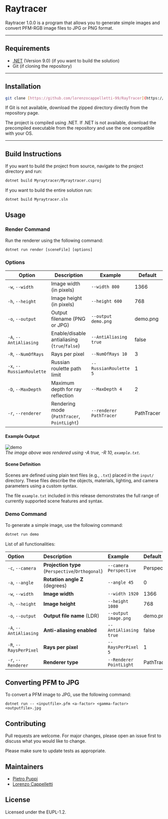 # Raytracer

Raytracer 1.0.0 is a program that allows you to generate simple images and convert PFM-RGB image files to JPG or PNG format.

---

## Requirements

- [.NET](https://dotnet.microsoft.com/en-us/) (Version 9.0) (if you want to build the solution)
- Git (if cloning the repository)

---

## Installation

```bash
git clone [https://github.com/lorenzocappelletti-99/RayTracer](https://github.com/lorenzocappelletti-99/RayTracer)
````

If Git is not available, download the zipped directory directly from the repository page.

The project is compiled using .NET. If .NET is not available, download the precompiled executable from the repository and use the one compatible with your OS.

---

## Build Instructions

If you want to build the project from source, navigate to the project directory and run:

```bash
dotnet build Myraytracer/Myraytracer.csproj
````

If you want to build the entire solution run:
```bash
dotnet build Myraytracer.sln
````

## Usage

### Render Command

Run the renderer using the following command:

```dotnet run render [sceneFile] [options]```

### Options

| Option                    | Description                                  | Example                 | Default    |
| ------------------------- | -------------------------------------------- | ----------------------- | ---------- |
| `-w`, `--width`           | Image width (in pixels)                      | `--width 800`           | 1366       |
| `-h`, `--height`          | Image height (in pixels)                     | `--height 600`          | 768        |
| `-o`, `--output`          | Output filename (PNG or JPG)                 | `--output demo.png`     | demo.png   |
| `-A`, `--AntiAliasing`    | Enable/disable antialiasing (`true`/`false`) | `--AntiAliasing true`   | false      |
| `-R`, `--NumOfRays`       | Rays per pixel                               | `--NumOfRays 10`        | 3          |
| `-x`, `--RussianRoulette` | Russian roulette path limit                  | `--RussianRoulette 5`   | 1          |
| `-D`, `--MaxDepth`        | Maximum depth for ray reflection             | `--MaxDepth 4`          | 2          |
| `-r`, `--renderer`        | Rendering mode (`PathTracer`, `PointLight`)  | `--renderer PathTracer` | PathTracer |

#### Example Output

![demo](https://github.com/lorenzocappelletti-99/RayTracer/blob/master/Myraytracer/output/trying.png)  
*The image above was rendered using -A true, -R 10, `example.txt`.*

####  Scene Definition

Scenes are defined using plain text files (e.g., `.txt`) placed in the `input/` directory. These files describe the objects, materials, lighting, and camera parameters using a custom syntax.

The file `example.txt` included in this release demonstrates the full range of currently supported scene features and syntax.


### Demo Command

To generate a simple image, use the following command:

```bash
dotnet run demo
````

List of all functionalities:

| Option | Description | Example | Default |
| :---------- | :---------------------------------------- | :---------------------- | :--------- |
| `-c`, `--camera` | **Projection type** (`Perspective`/`Orthogonal`) | `--camera Perspective` | Perspective |
| `-a`, `--angle` | **Rotation angle Z** (degrees) | `--angle 45` | 0 |
| `-w`, `--width` | **Image width** | `--width 1920` | 1366 |
| `-h`, `--height` | **Image height** | `--height 1080` | 768 |
| `-o`, `--output` | **Output file name** (LDR) | `--output image.png` | demo.png |
| `-A`, `--AntiAliasing` | **Anti-aliasing enabled** | `--AntiAliasing true` | false |
| `-R`, `--RaysPerPixel` | **Rays per pixel** | `--RaysPerPixel 5` | 1 |
| `-r`, `--Renderer` | **Renderer type** | `--Renderer PointLight` | PathTracer |


## Converting PFM to JPG

To convert a PFM image to JPG, use the following command:

```dotnet run -- <inputfile>.pfm <a-factor> <gamma-factor> <outputfile>.jpg```

## Contributing

Pull requests are welcome. For major changes, please open an issue first to discuss what you would like to change.

Please make sure to update tests as appropriate.

## Maintainers

- [Pietro Puppi](https://github.com/sedna42)
- [Lorenzo Cappelletti](https://github.com/lorenzocappelletti-99)

## License

Licensed under the EUPL-1.2.
